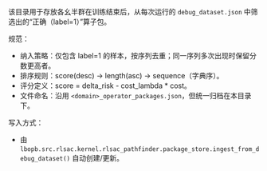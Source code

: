该目录用于存放各幺半群在训练结束后，从每次运行的 `debug_dataset.json` 中筛选出的“正确（label=1）”算子包。

规范：
- 纳入策略：仅包含 label=1 的样本，按序列去重；同一序列多次出现时保留分数更高者。
- 排序规则：score(desc) -> length(asc) -> sequence（字典序）。
- 评分定义：score = delta_risk - cost_lambda * cost。
- 文件命名：沿用 `<domain>_operator_packages.json`，但统一归档在本目录下。

写入方式：
- 由 `lbopb.src.rlsac.kernel.rlsac_pathfinder.package_store.ingest_from_debug_dataset()` 自动创建/更新。
